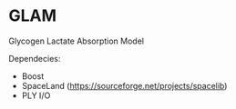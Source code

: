 # GLAM
Glycogen Lactate Absorption Model

Dependecies:
* Boost 
* SpaceLand (https://sourceforge.net/projects/spacelib)
* PLY I/O
